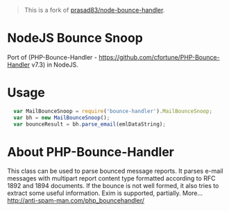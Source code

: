 > This is a fork of [prasad83/node-bounce-handler](https://github.com/prasad83/node-bounce-handler).

# NodeJS Bounce Snoop

Port of (PHP-Bounce-Handler - <https://github.com/cfortune/PHP-Bounce-Handler> v7.3) in NodeJS.

# Usage

```javascript
  var MailBounceSnoop = require('bounce-handler').MailBounceSnoop;
  var bh = new MailBounceSnoop();
  var bounceResult = bh.parse_email(emlDataString);
```

# About PHP-Bounce-Handler

This class can be used to parse bounced message reports. It parses e-mail messages with multipart report content type formatted according to RFC 1892 and 1894 documents. If the bounce is not well formed, it also tries to extract some useful information. Exim is supported, partially. More... <http://anti-spam-man.com/php_bouncehandler/>
